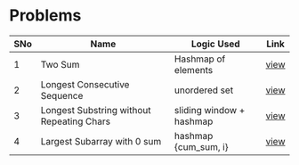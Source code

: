 # Problems

SNo | Name | Logic Used | Link |
----|------|------------|------|
1 | Two Sum | Hashmap of elements | [view](Two_sum.cpp)
2 | Longest Consecutive Sequence | unordered set | [view](LongestConsecutiveSequence.cpp)
3 | Longest Substring without Repeating Chars | sliding window + hashmap | [view](repeated_chars.cpp)
4 | Largest Subarray with 0 sum | hashmap {cum_sum, i} | [view](subarray_zero_sum.cpp)